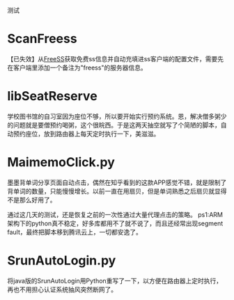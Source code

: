 测试

# ScanFreess

【已失效】从[FreeSS](http://freess.org/)获取免费ss信息并自动充填进ss客户端的配置文件，需要先在客户端里添加一个备注为"freess"的服务器信息。

# libSeatReserve

学校图书馆的自习室因为座位不够，所以要开始实行预约系统。恩，解决僧多粥少的问题就是要僧预约喝粥，这个很皖西。于是这两天抽空就写了个简陋的脚本，自动预约座位，放到路由器上每天定时执行一下，美滋滋。

# MaimemoClick.py
墨墨背单词分享页面自动点击，偶然在知乎看到的这款APP感觉不错，就是限制了背单词的数量，只能慢慢增长。以前一直在用扇贝，但是单词熟悉之后扇贝就显得不是那么好用了。

通过这几天的测试，还是恢复之前的一次性通过大量代理点击的策略。
ps1:ARM架构下的python真不稳定，好多库都用不了就不说了，而且还经常出现segment fault，最终把脚本移到腾讯云上，一切都安逸了。

# SrunAutoLogin.py
将java版的SrunAutoLogin用Python重写了一下，以方便在路由器上定时执行，再也不用担心认证系统抽风突然断网了。
